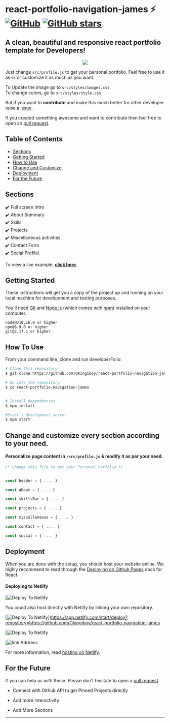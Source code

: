 # react-portfolio-navigation-james ⚡️ [![GitHub](https://img.shields.io/github/license/okingiboy/portfolio-template?color=blue)](https://github.com/Okingiboy/react-portfolio-navigation-james/blob/main/LICENSE) [![GitHub stars](https://img.shields.io/github/stars/okingiboy/)](https://github.com/Okingiboy/react-portfolio-navigation-james/stargazers)

## A clean, beautiful and responsive react portfolio template for Developers!


<p align="center">
  <kbd>
<img src="https://github.com/okingiboy/react-portfolio-navigation-james/blob/main/public/portfolio-example.gif?raw=true"></img>
  </kbd>
</p>


Just change `src/profile.js` to get your personal portfolio. Feel free to use it as-is or customize it as much as you want.

To Update the image go to `src/styles/images.css`  
To change colors, go to `src/styles/style.css`

But if you want to **contribute** and make this much better for other developer raise a [Issue](https://github.com/Okingiboy/react-portfolio-navigation-james/issues).


If you created something awesome and want to contribute then feel free to open an [pull request](https://github.com/Okingiboy/react-portfolio-navigation-james/pulls).

## Table of Contents
- [Sections](#sections)
- [Getting Started](#getting-started)
- [How to Use](#how-to-use)
- [Change and Customize](#change-and-customize-every-section-according-to-your-need)
- [Deployment](#deployment)
- [For the Future](#for-the-future)
## Sections
✔️ Full screen Intro\
✔️ About Summary\
✔️ Skills\
✔️ Projects\
✔️ Miscellaneous activities\
✔️ Contact Form\
✔️ Social Profile\

To view a live example, **[click here](https://okingiboy.netlify.app/)**.


## Getting Started

These instructions will get you a copy of the project up and running on your local machine for development and testing purposes.

You'll need [Git](https://git-scm.com) and [Node.js](https://nodejs.org/en/download/) (which comes with [npm](http://npmjs.com)) installed on your computer.

```
node@v10.16.0 or higher
npm@6.9.0 or higher
git@2.17.1 or higher
```


## How To Use 

From your command line, clone and run developerFolio:

```bash
# Clone this repository
$ git clone https://github.com/Okingiboy/react-portfolio-navigation-james.git

# Go into the repository
$ cd react-portfolio-navigation-james


# Install dependencies
$ npm install

#Start's development server
$ npm start
```

## Change and customize every section according to your need.

#### Personalize page content in `/src/profile.js` & modify it as per your need.

```javascript
/* Change this file to get your Personal Porfolio */


const header = { .... }

const about = { .... }

const skillsBar = { .... }

const projects = { .... }

const miscellaneous = { .... }

const contact = { .... }

const social = { .... }

```


## Deployment
When you are done with the setup, you should host your website online.
We highly recommend to read through the [Deploying on Github Pages](https://create-react-app.dev/docs/deployment/#github-pages) docs for React.




#### Deploying to Netlify

[![Deploy To Netlify](https://reactpotfoliojames.netlify.app/)

You could also host directly with Netlify by linking your own repository.

[![Deploy To Netlify](https://www.netlify.com/img/deploy/button.svg)](https://app.netlify.com/start/deploy?repository=https://github.com/Okingiboy/react-portfolio-navigation-james


[![Deploy To Netlify](https://main--thriving-belekoy-d684ce.netlify.app/)


[![link Address](https://github.com/Okingiboy/react-portfolio-navigation-james/commit/04025b97f40a79b9e4ed595e640eea9a36a59ee0)

For more information, read [hosting on Netlify](https://create-react-app.dev/docs/deployment/#netlify).


## For the Future
If you can help us with these. Please don't hesitate to open a [pull request](https://github.com/okingiboy/react-portfolio-navigation-james/pulls).

- Connect with Github API to get Pinned Projects directly

- Add more Interactivity

- Add More Sections

<!-- markdownlint-enable -->
<!-- prettier-ignore-end -->
<!-- ALL-CONTRIBUTORS-LIST:END -->

---
